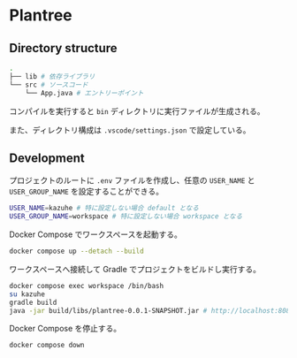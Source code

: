 # Plantree

## Directory structure

```bash
.
├── lib # 依存ライブラリ
└── src # ソースコード
    └── App.java # エントリーポイント
```

コンパイルを実行すると `bin` ディレクトリに実行ファイルが生成される。

また、ディレクトリ構成は `.vscode/settings.json` で設定している。

## Development

プロジェクトのルートに `.env` ファイルを作成し、任意の `USER_NAME` と `USER_GROUP_NAME` を設定することができる。

```bash
USER_NAME=kazuhe # 特に設定しない場合 default となる
USER_GROUP_NAME=workspace # 特に設定しない場合 workspace となる
```

Docker Compose でワークスペースを起動する。

```bash
docker compose up --detach --build
```

ワークスペースへ接続して Gradle でプロジェクトをビルドし実行する。

```bash
docker compose exec workspace /bin/bash
su kazuhe
gradle build
java -jar build/libs/plantree-0.0.1-SNAPSHOT.jar # http://localhost:8080/
```

Docker Compose を停止する。

```bash
docker compose down
```
